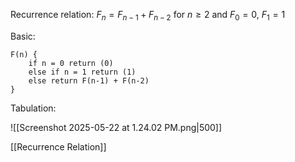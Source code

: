 Recurrence relation: $F_n = F_{n-1} + F_{n-2}$ for $n \geq 2$ and $F_0 = 0$, $F_1 = 1$

Basic:
```
F(n) {
	if n = 0 return (0)
	else if n = 1 return (1)
	else return F(n-1) + F(n-2)
}
```

Tabulation:

![[Screenshot 2025-05-22 at 1.24.02 PM.png|500]]

[[Recurrence Relation]]
